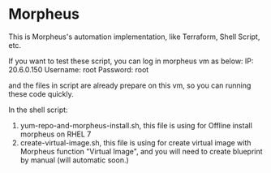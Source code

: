 # Morpheus

This is Morpheus's automation implementation, like Terraform, Shell Script, etc.

If you want to test these script, you can log in morpheus vm as below:
IP: 20.6.0.150
Username: root
Password: root

and the files in script are already prepare on this vm, so you can running these code quickly.

In the shell script:
1. yum-repo-and-morpheus-install.sh, this file is using for Offline install morpheus on RHEL 7
2. create-virtual-image.sh, this file is using for create virtual image with Morpheus function "Virtual Image", and you will need to create blueprint by manual
   (will automatic soon.) 
